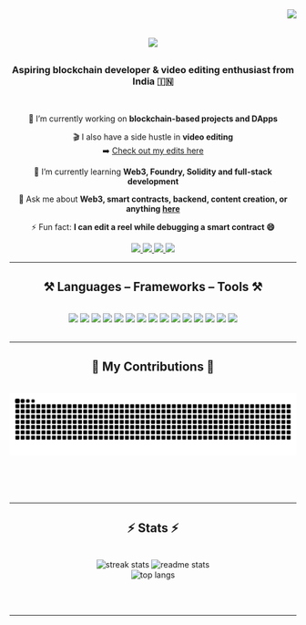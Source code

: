 <img align="right" src="https://visitor-badge.laobi.icu/badge?page_id=sehgalaayu.sehgalaayu" />

<h1 align="center">
  <img src="https://readme-typing-svg.herokuapp.com/?font=Righteous&size=35&center=true&vCenter=true&width=500&height=70&duration=4000&lines=Hi+There!+👋;+I'm+Aayu+Sehgal!" />
</h1>

<h3 align="center">Aspiring blockchain developer & video editing enthusiast from India 🇮🇳</h3>

<br/>

<div align="center">
 
 🔭 I’m currently working on **blockchain-based projects and DApps**
 
 🎬 I also have a side hustle in **video editing**  
 ➡️ [Check out my edits here](https://sehgalaayu.wixsite.com/aayuedits)

🌱 I’m currently learning **Web3, Foundry, Solidity and full-stack development**

💬 Ask me about **Web3, smart contracts, backend, content creation, or anything [here](https://github.com/sehgalaayu/sehgalaayu/issues)**

⚡ Fun fact: **I can edit a reel while debugging a smart contract 😄**

</div>
 
<div align="center"> 
  <a href="mailto:sehgalaayu@gmail.com">
    <img src="https://img.shields.io/badge/Gmail-333333?style=for-the-badge&logo=gmail&logoColor=red" />
  </a>
  <a href="https://www.linkedin.com/in/sehgalaayu/" target="_blank">
    <img src="https://img.shields.io/badge/LinkedIn-0077B5?style=for-the-badge&logo=linkedin&logoColor=white" />
  </a>
  <a href="https://x.com/sehgalaayu1" target="_blank">
    <img src="https://img.shields.io/badge/Twitter/X-000000?style=for-the-badge&logo=twitter&logoColor=white" />
  </a>
  <a href="https://sehgalaayu.wixsite.com/aayuedits" target="_blank">
    <img src="https://img.shields.io/badge/Video%20Editing%20Portfolio-FF5722?style=for-the-badge&logo=adobe-premiere-pro&logoColor=white" />
  </a>
</div>

<hr/>

<h2 align="center">⚒️ Languages – Frameworks – Tools ⚒️</h2>
<br/>
<div align="center">
  <!-- Languages -->
  <img src="https://skillicons.dev/icons?i=js,solidity,python,cpp,sql" />

  <!-- Frontend -->
  <img src="https://skillicons.dev/icons?i=html,css,react,tailwind,bootstrap" />

  <!-- Backend -->
  <img src="https://skillicons.dev/icons?i=nodejs,express" />

  <!-- Blockchain Tools -->
  <img src="https://img.shields.io/badge/Foundry-000000?style=for-the-badge&logo=ethereum&logoColor=white" />
  <img src="https://img.shields.io/badge/Hardhat-181717?style=for-the-badge&logo=hardhat&logoColor=white" />
  <img src="https://img.shields.io/badge/Alchemy-3B5998?style=for-the-badge&logo=alchemy&logoColor=white" />
  <img src="https://img.shields.io/badge/ZKSync-000000?style=for-the-badge&logo=zk&logoColor=white" />
  <img src="https://img.shields.io/badge/MetaMask-F6851B?style=for-the-badge&logo=metamask&logoColor=white" />
  <img src="https://img.shields.io/badge/Phantom-551BF9?style=for-the-badge&logo=phantom&logoColor=white" />

  <!-- Database -->
  <img src="https://skillicons.dev/icons?i=mongodb" />

  <!-- Tools -->
  <img src="https://skillicons.dev/icons?i=git,github,vscode,figma" />

  <!-- Video Editing -->
  <img src="https://img.shields.io/badge/Adobe%20Premiere%20Pro-9999FF?style=for-the-badge&logo=adobe-premiere-pro&logoColor=white" />
  <img src="https://img.shields.io/badge/Adobe%20After%20Effects-9999FF?style=for-the-badge&logo=adobe-after-effects&logoColor=white" />
  <img src="https://img.shields.io/badge/CapCut-000000?style=for-the-badge&logo=capcut&logoColor=white" />
  <img src="https://skillicons.dev/icons?i=canva" />
</div>

<br/>
<hr/>

<div align="center">
  <h2>🐍 My Contributions 🐍</h2>
  <br>
  <img alt="snake eating my contributions" src="https://raw.githubusercontent.com/sehgalaayu/sehgalaayu/output/github-contribution-grid-snake.svg" />
  
  <br/><br/><br/>
</div>

<hr/>

<h2 align="center">⚡ Stats ⚡</h2>
<br>
<div align=center>
  <img width=390 src="https://github-readme-streak-stats-salesp07.vercel.app/?user=sehgalaayu&count_private=true&theme=react&border_radius=10" alt="streak stats"/>
  <img width=390 src="https://github-readme-stats-salesp07.vercel.app/api?username=sehgalaayu&count_private=true&show_icons=true&theme=react&rank_icon=github&border_radius=10" alt="readme stats" />
  <br/>
  <img width=325 align="center" src="https://github-readme-stats-salesp07.vercel.app/api/top-langs/?username=sehgalaayu&hide=HTML&langs_count=8&layout=compact&theme=react&border_radius=10" alt="top langs" />
</div>

<br/><br/>
<hr/>

